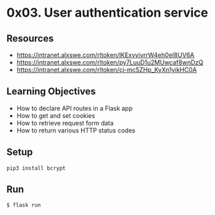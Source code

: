 # 0x03. User authentication service

## Resources
* <https://intranet.alxswe.com/rltoken/lKExyvivrrW4eh0eI8UV6A>
* <https://intranet.alxswe.com/rltoken/py7LuuD1u2MUwcaf8wnDzQ>
* <https://intranet.alxswe.com/rltoken/cj-mc5ZHp_KyXn1yikHC0A>

## Learning Objectives
* How to declare API routes in a Flask app
* How to get and set cookies
* How to retrieve request form data
* How to return various HTTP status codes

## Setup
`pip3 install bcrypt`

## Run
`$ flask run`
